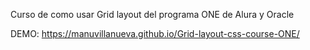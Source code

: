 Curso de como usar Grid layout del programa ONE de Alura y Oracle

DEMO: https://manuvillanueva.github.io/Grid-layout-css-course-ONE/ 